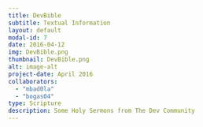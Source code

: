 ```yaml
---
title: DevBible
subtitle: Textual Information
layout: default
modal-id: 7
date: 2016-04-12
img: DevBible.png
thumbnail: DevBible.png
alt: image-alt
project-date: April 2016
collaborators:
  - "mbad0la"
  - "bogas04"
type: Scripture
description: Some Holy Sermons from The Dev Community
---
```

